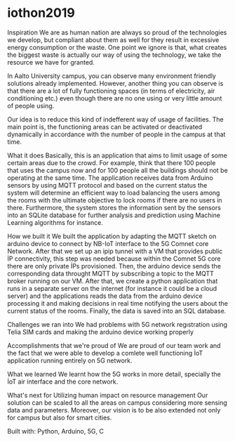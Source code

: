 # iothon2019
Inspiration
We are as human nation are always so proud of the technologies we develop, but compliant about them as well for they result in excessive energy consumption or the waste. One point we ignore is that, what creates the biggest waste is actually our way of using the technology, we take the resource we have for granted.

In Aalto University campus, you can observe many environment friendly solutions already implemented. However, another thing you can observe is that there are a lot of fully functioning spaces (in terms of electricity, air conditioning etc.) even though there are no one using or very little amount of people using.

Our idea is to reduce this kind of indefferent way of usage of facilities. The main point is, the functioning areas can be activated or deactivated dynamically in accordance with the number of people in the campus at that time.

What it does
Basically, this is an application that aims to limit usage of some certain areas due to the crowd. For example, think that there 100 people that uses the campus now and for 100 people all the buildings should not be operating at the same time. The application receives data from Arduino sensors by using MQTT protocol and based on the current status the system will determine an efficient way to load balancing the users among the rooms with the ultimate objective to lock rooms if there are no users in there. Furthermore, the system stores the information sent by the sensors into an SQLite database for further analysis and prediction using Machine Learning algorithms for instance.

How we built it
We built the application by adapting the MQTT sketch on arduino device to connect by NB-IoT interface to the 5G Comnet core Network. After that we set up an ipip tunnel with a VM that provides public İP connectivity, this step was needed because within the Comnet 5G core there are only private İPs provisioned. Then, the arduino device sends the corresponding data throught MQTT by subscribing a topic to the MQTT broker running on our VM. After that, we create a python application that runs in a separate server on the internet (for instance it could be a cloud server) and the applications reads the data from the arduino device processing it and making decisions in real time notifying the users about the current status of the rooms. Finally, the data is saved into an SQL database.

Challenges we ran into
We had problems with 5G network regıstration using Telia SIM cards and making the arduino device working properly

Accomplishments that we're proud of
We are proud of our team work and the fact that we were able to develop a comlete well functioning İoT application running entirely on 5G network.

What we learned
We learnt how the 5G works in more detail, specially the İoT air interface and the core network.

What's next for Utilizing human impact on resource management
Our solution can be scaled to all the areas on campus considering more sensing data and parameters. Moreover, our vision is to be also extended not only for campus but also for smart cities.

Built with:
Python, Arduino, 5G, C

